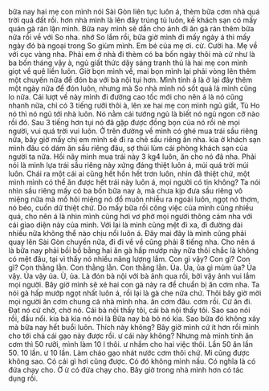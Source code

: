bữa nay hai mẹ con mình nói Sài Gòn liên tục luôn á, thèm bữa cơm nhà quá trời quá đất rồi. hơn nhà mình là lên đây trúng tủ luôn, kế khách sạn có mấy quán gà rán lặn mình. Bữa nay mình sẽ dẫn cho ảnh đi ăn gà rán thêm bữa nữa rồi về với So nha. nhớ So lắm rồi, bữa giờ mình đi mấy ngày á thì mấy ngày đó bà ngoại trong So giùm mình. Em bé của mẹ ơi. cừ. Cười ha. Mẹ về với cục vàng nha. Phải em ở nhà đi thèm có ba bốn ngày thôi mà cứ như là ba bốn tháng vậy à, ngủ giất thức dậy sáng tranh thủ là hai mẹ con mình giọt về quê liền luôn. Giờ bọn mình về, mai bọn mình lại phải vòng lên thêm một chuyến nữa để đón ba với bà nội tụi hơn. Mình tính á là ở lại đây thêm một ngày nữa để đón luôn, nhưng mà So nhà mình nó sốt quá là mình cũng lo nữa. Cái lượt về này mình đi đường cao tốc mới cho nên á là nó cũng nhanh nữa, chỉ có 3 tiếng rưỡi thôi à, lên xe hai mẹ con mình ngủ giắt, Tù Ho nó thì nó ngủ tới nhà luôn. Nó nằm cái tướng ngủ là biết nó ngủ ngon cỡ nào rồi đó. Sau 3 tiếng hơn tụi nó đã gặp được đồng bọn của nó rồi nè mọi người, vui quá trời vui luôn. Ở trên đường về mình có ghé mua trái sầu riêng nữa, bây giờ mấy chị em mình sẽ đi ra chẻ sầu riêng ăn nha. kia ở khách sạn mình đâu có dám ăn sầu riêng đâu, sợ thúi lùm cái phòng khách sạn của người ta nữa. Hồi nãy mình mua trái này 3 kg4 luôn, ăn cho nó đã nha. Phải nói là mình lựa trái sầu riêng này xứng đáng thiệt luôn á, múi quá trời múi luôn. Chái ra một cái ai cũng hết hồn hết trơn luôn, nhìn đã thiệt chứ, một mình mình có thể ăn được hết trái này luôn á, mọi người có tin không? Ta nói nhìn sầu riêng mấy có ba bốn bữa nay à, mà chưa kịp đưa sầu riêng vô miệng nữa mà mồ hôi miệng nó đổ muôn nhiễu ra ngoài luôn, ngọt nó thơm, nó béo, cuốn dữ thiệt chứ. Do mấy bữa rồi công việc của mình cũng nhiều quá, cho nên á là nhìn mình cũng hơi vơ phờ mọi người thông cảm nha với cái giao diện này của mình. Với lại là mình cũng mệt đi xa, đi đường dài nhiều nữa không thể nào chịu nổi luôn á. Đây mai đây là mình cũng phải quay lên Sài Gòn chuyến nữa, đi đi về về cũng phải 8 tiếng nha. Cho nên á là bữa nay phải bồi bổ bằng hai ăn gà hấp mướp này nữa thôi chắc là không có mệt đâu, tại vì thấy nó nhiều năng lượng lắm. Con gì vậy? Con gì? Con gì? Con thằng lằn. Con thằng lằn. Con thằng lằn. Ủa. Ủa, ủa gì mủm ủa? Ủa vậy. Ủa vậy ủa. Ù, ủa. Là đón bà nội với bà ảnh qua rồi, bởi vậy ảnh vui lắm mọi người. Bây giờ mình sẽ xé hai con gà này ra để chuẩn bị ăn cơm nha. Ta nói gà hấp mướp ngọt nhất luôn á, rồi lại là gà che nữa chứ. Thôi bây giờ mời mọi người ăn cơm chung cả nhà mình nha. ăn cơm đâu. cơm rồi. Cứ ăn đi. Đạt nó cứ chờ, chờ nó. Cái bà nội thấy tôi, cái bà nội thấy tôi. Sao sao nói rồi, đầu nổi. kia bà kìa nó nói là Bữa nay bà bỏ nó kìa. Sao bữa đó không xây mà bữa nay hết buổi luôn. Thích này không? Bây giờ mình cứ ít hơn rồi mình cho tới chả cái gạo này được rồi. ư cái này không? Nhưng mà mình tính ăn cơm thì 50 rưỡi, mình làm 10 l thôi. ư nhắm cho hai việc thôi. Lần 50 ăn lần 50. 10 lần. ư 10 lần. Làm cháo gạo nhát nước cơm thôi chứ. Mi cũng được không sao. Có cái gì hơi cũng được. Có đó không mình nấu. Có nghĩa là có đứa chạy cho. Ờ ừ có đứa chạy cho. Bây giờ trong nhà mình hơn có tác dụng rồi.